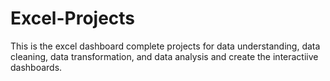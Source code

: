# Excel-Projects
This is the excel dashboard complete projects for data understanding, data cleaning, data transformation, and data analysis and create the interactiive dashboards.
